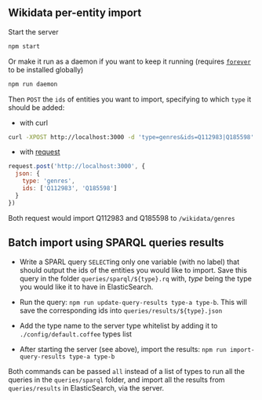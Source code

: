 ## Wikidata per-entity import

Start the server
```sh
npm start
```
Or make it run as a daemon if you want to keep it running
(requires [`forever`](npmjs.com/package/forever) to be installed globally)
```sh
npm run daemon
```

Then `POST` the `ids` of entities you want to import, specifying to which `type`  it should be added:
* with curl
```sh
curl -XPOST http://localhost:3000 -d 'type=genres&ids=Q112983|Q185598'
```
* with [request](https://github.com/request/request)
```javascript
request.post('http://localhost:3000', {
  json: {
    type: 'genres',
    ids: ['Q112983', 'Q185598']
  }
})
```

Both request would import Q112983 and Q185598 to `/wikidata/genres`


## Batch import using SPARQL queries results

* Write a SPARL query `SELECT`ing only one variable (with no label) that should output the ids of the entities you would like to import. Save this query in the folder `queries/sparql/${type}.rq` with, *type* being the type you would like it to have in ElasticSearch.

* Run the query: `npm run update-query-results type-a type-b`. This will save the corresponding ids into `queries/results/${type}.json`

* Add the type name to the server type whitelist by adding it to `./config/default.coffee` types list

* After starting the server (see above), import the results: `npm run import-query-results type-a type-b`

Both commands can be passed `all` instead of a list of types to run all the queries in the `queries/sparql` folder, and import all the results from `queries/results` in ElasticSearch, via the server.
